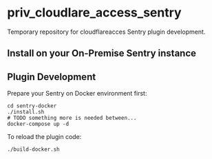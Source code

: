 # priv_cloudlare_access_sentry


Temporary repository for cloudflareacces Sentry plugin development.

## Install on your On-Premise Sentry instance

## Plugin Development

Prepare your Sentry on Docker environment first:

```
cd sentry-docker
./install.sh
# TODO something more is needed between...
docker-compose up -d
```

To reload the plugin code:

```
./build-docker.sh
```

